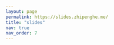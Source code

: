 ```yaml
---
layout: page
permalink: https://slides.zhipenghe.me/
title: "slides"
nav: true
nav_order: 7
---
```

